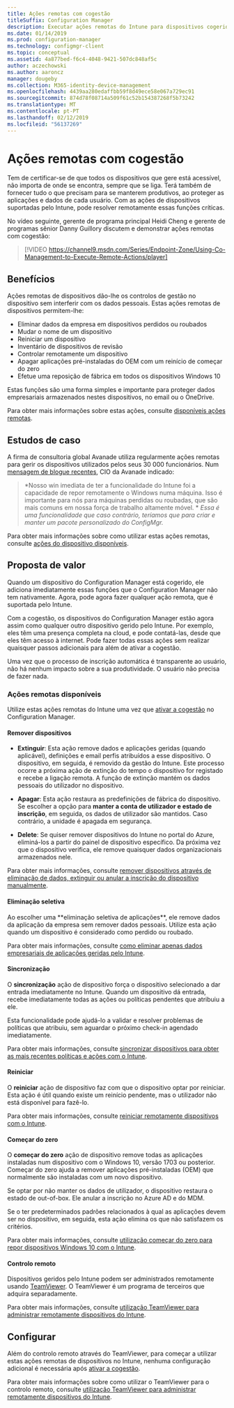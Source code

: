 ```yaml
---
title: Ações remotas com cogestão
titleSuffix: Configuration Manager
description: Executar ações remotas do Intune para dispositivos cogeridos
ms.date: 01/14/2019
ms.prod: configuration-manager
ms.technology: configmgr-client
ms.topic: conceptual
ms.assetid: 4a877bed-f6c4-4048-9421-507dc848af5c
author: aczechowski
ms.author: aaroncz
manager: dougeby
ms.collection: M365-identity-device-management
ms.openlocfilehash: 4439aa280edaffbb59f8d49ece58e067a729ec91
ms.sourcegitcommit: 874d78f08714a509f61c52b154387268f5b73242
ms.translationtype: MT
ms.contentlocale: pt-PT
ms.lasthandoff: 02/12/2019
ms.locfileid: "56137269"
---
```

# <a name="remote-actions-with-co-management"></a>Ações remotas com cogestão

Tem de certificar-se de que todos os dispositivos que gere está acessível, não importa de onde se encontra, sempre que se liga. Terá também de fornecer tudo o que precisam para se manterem produtivos, ao proteger as aplicações e dados de cada usuário. Com as ações de dispositivos suportadas pelo Intune, pode resolver remotamente essas funções críticas.

No vídeo seguinte, gerente de programa principal Heidi Cheng e gerente de programas sênior Danny Guillory discutem e demonstrar ações remotas com cogestão:

> [!VIDEO https://channel9.msdn.com/Series/Endpoint-Zone/Using-Co-Management-to-Execute-Remote-Actions/player]



## <a name="benefits"></a>Benefícios

Ações remotas de dispositivos dão-lhe os controlos de gestão no dispositivo sem interferir com os dados pessoais. Estas ações remotas de dispositivos permitem-lhe: 
- Eliminar dados da empresa em dispositivos perdidos ou roubados  
- Mudar o nome de um dispositivo  
- Reiniciar um dispositivo  
- Inventário de dispositivos de revisão  
- Controlar remotamente um dispositivo  
- Apagar aplicações pré-instaladas do OEM com um reinício de começar do zero  
- Efetue uma reposição de fábrica em todos os dispositivos Windows 10  

Estas funções são uma forma simples e importante para proteger dados empresariais armazenados nestes dispositivos, no email ou o OneDrive.

Para obter mais informações sobre estas ações, consulte [disponíveis ações remotas](#available-remote-actions). 



## <a name="case-studies"></a>Estudos de caso

A firma de consultoria global Avanade utiliza regularmente ações remotas para gerir os dispositivos utilizados pelos seus 30 000 funcionários. Num [mensagem de blogue recentes](https://www.microsoft.com/microsoft-365/blog/2018/02/07/the-future-is-on-the-other-side-of-this-bridge/), CIO da Avanade indicado:

> *Nosso win imediata de ter a funcionalidade do Intune foi a capacidade de repor remotamente o Windows numa máquina. Isso é importante para nós para máquinas perdidas ou roubadas, que são mais comuns em nossa força de trabalho altamente móvel. * 
>  *Essa é uma funcionalidade que caso contrário, teríamos que para criar e manter um pacote personalizado do ConfigMgr.*

Para obter mais informações sobre como utilizar estas ações remotas, consulte [ações do dispositivo disponíveis](https://docs.microsoft.com/intune/device-management#available-device-actions).


## <a name="value-proposition"></a>Proposta de valor

Quando um dispositivo do Configuration Manager está cogerido, ele adiciona imediatamente essas funções que o Configuration Manager não tem nativamente. Agora, pode agora fazer qualquer ação remota, que é suportada pelo Intune. 

Com a cogestão, os dispositivos do Configuration Manager estão agora assim como qualquer outro dispositivo gerido pelo Intune. Por exemplo, eles têm uma presença completa na cloud, e pode contatá-las, desde que eles têm acesso à internet. Pode fazer todas essas ações sem realizar quaisquer passos adicionais para além de ativar a cogestão.

Uma vez que o processo de inscrição automática é transparente ao usuário, não há nenhum impacto sobre a sua produtividade. O usuário não precisa de fazer nada.


### <a name="available-remote-actions"></a>Ações remotas disponíveis

Utilize estas ações remotas do Intune uma vez que [ativar a cogestão](/sccm/comanage/how-to-enable) no Configuration Manager.

#### <a name="remove-devices"></a>Remover dispositivos
- **Extinguir**: Esta ação remove dados e aplicações geridas (quando aplicável), definições e email perfis atribuídos a esse dispositivo. O dispositivo, em seguida, é removido da gestão do Intune. Este processo ocorre a próxima ação de extinção do tempo o dispositivo for registado e recebe a ligação remota. A função de extinção mantém os dados pessoais do utilizador no dispositivo.  

- **Apagar**: Esta ação restaura as predefinições de fábrica do dispositivo. Se escolher a opção para **manter a conta de utilizador e estado de inscrição**, em seguida, os dados de utilizador são mantidos. Caso contrário, a unidade é apagada em segurança.  

- **Delete**: Se quiser remover dispositivos do Intune no portal do Azure, eliminá-los a partir do painel de dispositivo específico. Da próxima vez que o dispositivo verifica, ele remove quaisquer dados organizacionais armazenados nele.  

Para obter mais informações, consulte [remover dispositivos através de eliminação de dados, extinguir ou anular a inscrição do dispositivo manualmente](https://docs.microsoft.com/intune/devices-wipe).

#### <a name="selective-wipe"></a>Eliminação seletiva
<!--SCCMDocs issue 973--> Ao escolher uma **eliminação seletiva de aplicações**, ele remove dados da aplicação da empresa sem remover dados pessoais. Utilize esta ação quando um dispositivo é considerado como perdido ou roubado. 

Para obter mais informações, consulte [como eliminar apenas dados empresariais de aplicações geridas pelo Intune](https://docs.microsoft.com/intune/apps-selective-wipe).

#### <a name="sync"></a>Sincronização
O **sincronização** ação de dispositivo força o dispositivo selecionado a dar entrada imediatamente no Intune. Quando um dispositivo dá entrada, recebe imediatamente todas as ações ou políticas pendentes que atribuiu a ele.

Esta funcionalidade pode ajudá-lo a validar e resolver problemas de políticas que atribuiu, sem aguardar o próximo check-in agendado imediatamente.

Para obter mais informações, consulte [sincronizar dispositivos para obter as mais recentes políticas e ações com o Intune](https://docs.microsoft.com/intune/device-sync).

#### <a name="restart"></a>Reiniciar
O **reiniciar** ação de dispositivo faz com que o dispositivo optar por reiniciar. Esta ação é útil quando existe um reinício pendente, mas o utilizador não está disponível para fazê-lo.

Para obter mais informações, consulte [reiniciar remotamente dispositivos com o Intune](https://docs.microsoft.com/intune/device-restart).

#### <a name="fresh-start"></a>Começar do zero
O **começar do zero** ação de dispositivo remove todas as aplicações instaladas num dispositivo com o Windows 10, versão 1703 ou posterior. Começar do zero ajuda a remover aplicações pré-instaladas (OEM) que normalmente são instaladas com um novo dispositivo.

Se optar por não manter os dados de utilizador, o dispositivo restaura o estado de out-of-box. Ele anular a inscrição no Azure AD e do MDM.

Se o ter predeterminados padrões relacionados à qual as aplicações devem ser no dispositivo, em seguida, esta ação elimina os que não satisfazem os critérios.

Para obter mais informações, consulte [utilização começar do zero para repor dispositivos Windows 10 com o Intune](https://docs.microsoft.com/intune/device-fresh-start). 

#### <a name="remote-control"></a>Controlo remoto
Dispositivos geridos pelo Intune podem ser administrados remotamente usando [TeamViewer](https://www.teamviewer.com/). O TeamViewer é um programa de terceiros que adquira separadamente.

Para obter mais informações, consulte [utilização TeamViewer para administrar remotamente dispositivos do Intune](https://docs.microsoft.com/intune/device-profile-android-teamviewer). 



## <a name="configure"></a>Configurar

Além do controlo remoto através do TeamViewer, para começar a utilizar estas ações remotas de dispositivos no Intune, nenhuma configuração adicional é necessária após [ativar a cogestão](/sccm/comanage/how-to-enable).

Para obter mais informações sobre como utilizar o TeamViewer para o controlo remoto, consulte [utilização TeamViewer para administrar remotamente dispositivos do Intune](https://docs.microsoft.com/intune/device-profile-android-teamviewer). 


